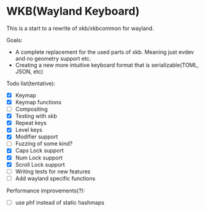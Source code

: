 # WKB(Wayland Keyboard)

This is a start to a rewrite of xkb/xkbcommon for wayland.

Goals: 
- A complete replacement for the used parts of xkb. Meaning just evdev and no geometry support etc.
- Creating a new more intuitive keyboard format that is serializable(TOML, JSON, etc)

Todo list(tentative):
- [x] Keymap
- [x] Keymap functions 
- [ ] Compositing
- [x] Testing with xkb 
- [x] Repeat keys
- [x] Level keys
- [x] Modifier support
- [ ] Fuzzing of some kind?
- [x] Caps Lock support
- [x] Num Lock support
- [x] Scroll Lock support
- [ ] Writing tests for new features
- [ ] Add wayland specific functions

Performance improvements(?):
- [ ] use phf instead of static hashmaps
